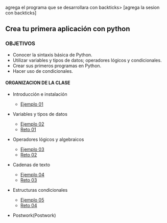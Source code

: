
agrega el programa que se desarrollara con backticks> [agrega la sesion con backticks]  

## Crea tu primera aplicación con python 

### OBJETIVOS 
- Conocer la sintaxis básica de Python.
- Utilizar variables y tipos  de datos; operadores lógicos y condicionales.
- Crear sus primeros programas en Python.
- Hacer uso de condicionales.

 

#### ORGANIZACION DE LA CLASE 

- Introducción e instalación

	- [Ejemplo 01](Ejemplo-01)

- Variables y tipos de datos
	- [Ejemplo 02](Ejemplo-02)
	- [Reto 01](Reto-01)

- Operadores lógicos y algebraicos
	- [Ejemplo 03](Ejemplo-03)
	- [Reto 02](Reto-02)

- Cadenas de texto
	- [Ejemplo 04](Ejemplo-04)
	- [Reto 03](Reto-03)

- Estructuras condicionales
	- [Ejemplo 05](Ejemplo-05)
	- [Reto 04](Reto-04)



- Postwork(Postwork)

